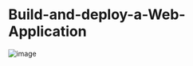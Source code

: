 # Build-and-deploy-a-Web-Application

![image](https://user-images.githubusercontent.com/96405264/231062298-29a40028-6cb6-4301-801f-741dfe549cac.png)
